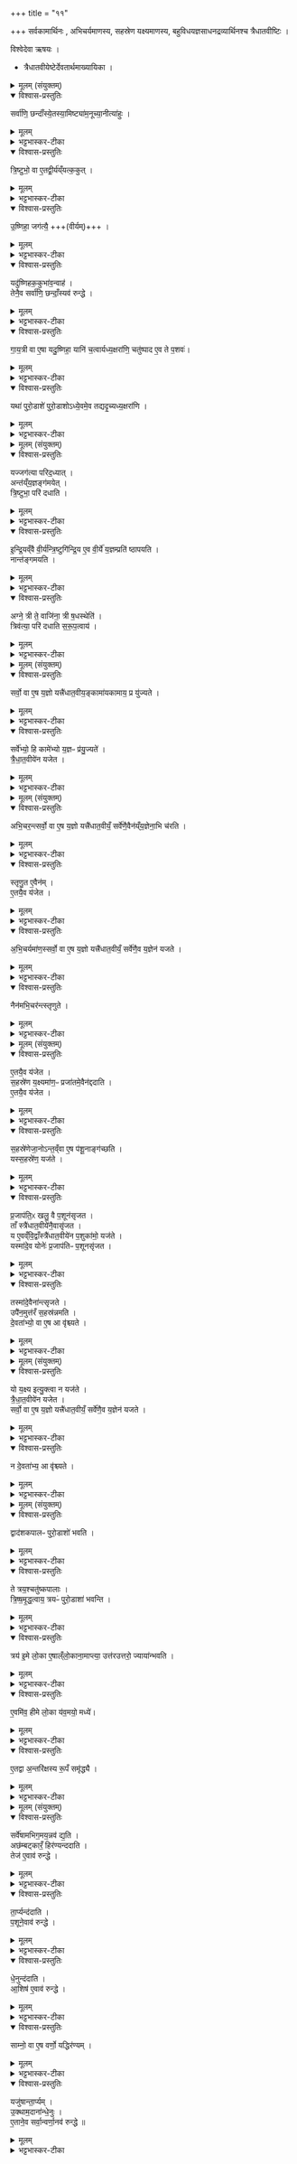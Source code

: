 +++
title = "११"

+++
सर्वकामार्थिनः , अभिचर्यमाणस्य, सहस्रेण यक्ष्यमाणस्य, बहुविधयज्ञसाधनद्रव्यार्थिनश्च त्रैधातवीष्टिः ।  

विश्वेदेवा ऋषयः ।

- त्रैधातवीयेष्टेर्देवतार्थमाख्यायिका ।  

<details><summary>मूलम् (संयुक्तम्)</summary>

सर्वा॑णि॒ छन्दाँ॑स्ये॒तस्या॒मिष्ट्या॑म॒नूच्या॒नीत्या॑हुस्त्रि॒ष्टुभो॒ वा ए॒तद्वी॒र्य॑य्ँयत्क॒कुदु॒ष्णिहा॒ जग॑त्यै॒ यदु॑ष्णिहक॒कुभा॑व॒न्वाह॒ तेनै॒व सर्वा॑णि॒ छन्दाँ॒स्यव॑ रुन्द्धे
</details>

<details open><summary>विश्वास-प्रस्तुतिः</summary>

सर्वा॑णि॒ छन्दाँ॑स्ये॒तस्या॒मिष्ट्या॑म॒नूच्या॒नीत्या॑हुः ।
</details>

<details><summary>मूलम्</summary>

सर्वा॑णि॒ छन्दाँ॑स्ये॒तस्या॒मिष्ट्या॑म॒नूच्या॒नीत्या॑हुः ।
</details>

<details><summary>भट्टभास्कर-टीका</summary>

1सर्वाणि छन्दांसीत्यादि ॥ अस्ति त्रैधातवीयेष्टिः । तां विधास्यन् प्रथमं तद्गतान् कांश्चिद्विशेषान्विदधाति । तस्यामिष्ट्यां सामिधेनीषु सर्वाणि छन्दांसि अनूच्यानीति यज्ञविद आहुः । वचेः छान्दसः क्विप् ।
</details>

<details open><summary>विश्वास-प्रस्तुतिः</summary>

त्रि॒ष्टुभो॒ वा ए॒तद्वी॒र्य॑य्ँयत्क॒कुत् ।
</details>

<details><summary>मूलम्</summary>

त्रि॒ष्टुभो॒ वा ए॒तद्वी॒र्य॑य्ँयत्क॒कुत् ।
</details>

<details><summary>भट्टभास्कर-टीका</summary>

तत्कथमित्याह - त्रिष्टुभ इत्यादि । ककुन्नाम त्रिष्टुभो वीर्यं वीर्यपरिणामः कार्य इत्यर्थः ।
</details>

<details open><summary>विश्वास-प्रस्तुतिः</summary>

उ॒ष्णिहा॒ जग॑त्यै॒ +++(वीर्यम्)+++ ।  
</details>

<details><summary>मूलम्</summary>

उ॒ष्णिहा॒ जग॑त्यै॒ +++(वीर्यम्)+++ ।  
</details>

<details><summary>भट्टभास्कर-टीका</summary>

उष्णिहा नाम जगत्या वीर्यम् । उष्णिक्पर्याय उष्णिहाशब्दः । तस्मादुष्णिहककुभोर्यदनुवचनं लोके समिद्ध्यमानवतीसमिद्धवत्योर्मध्ये निधानं तेन सर्वच्छन्दोवरोधः ।
</details>

<details open><summary>विश्वास-प्रस्तुतिः</summary>

यदु॑ष्णिहक॒कुभा॑व॒न्वाह॑ ।  
तेनै॒व सर्वा॑णि॒ छन्दाँ॒स्यव॑ रुन्द्धे  ।
</details>

<details><summary>मूलम्</summary>

यदु॑ष्णिहक॒कुभा॑व॒न्वाह॑ ।  
तेनै॒व सर्वा॑णि॒ छन्दाँ॒स्यव॑ रुन्द्धे  ।
</details>

<details><summary>भट्टभास्कर-टीका</summary>

प्रकृतिं गायत्रीं, वैकृत्यौ चोष्णिक्ककुभौ तत्कारणे च त्रिष्टुब्जगत्याविति । तत्र 'प्र सो अग्ने तवोतिभिः' 'प्र होत्रे पूर्व्यं वचः' इत्येते उष्णिक्ककुभौ वेदितव्ये । तत्र प्रथमा ककुप्, मध्यमस्य पादस्य द्वादशाक्षरत्वात् । द्वितीया परोष्णिक्, तृतीयस्य पादस्य द्वादशाक्षरत्वात् । अत्र ककुदुष्णिहाविति वक्तव्ये उष्णिह ककुभाविति विपर्यासश्छान्दसः ॥
</details>

<details open><summary>विश्वास-प्रस्तुतिः</summary>

गा॒य॒त्री वा ए॒षा यदु॒ष्णिहा॒ यानि॑ च॒त्वार्यध्य॒क्षरा॑णि॒ चतु॑ष्पाद ए॒व ते प॒शवः॑।
</details>

<details><summary>मूलम्</summary>

गा॒य॒त्री वा ए॒षा यदु॒ष्णिहा॒ यानि॑ च॒त्वार्यध्य॒क्षरा॑णि॒ चतु॑ष्पाद ए॒व ते प॒शवः॑।
</details>

<details><summary>भट्टभास्कर-टीका</summary>

2गायत्री वा इत्यादि ॥ गायत्री वैषेयमुष्णिक्त्वादुष्णिग्ग्रहणमेव कृतम् । तत्र चतुर्विंशत्यक्षरा गायत्री, अष्टाविंशत्यक्षरोष्णिक् तत्कथमनयोरेकत्वमित्यत आह - यानीति । अयमभिप्रायः - गायत्र्या एव पशुसाधनं रूपं यदुष्णिङ्नाम, तस्माद्यानि चत्वार्यक्षराणि अभ्याधिकानि तानि चतुष्पादः पशवः । तद्धेत्वात्ताच्छब्द्यम् । तस्मादुष्णिक्प्रवेशव्याजेन गायत्रीमेव प्रकृतिं पशुसाधनभूतां कुर्म इति ॥
</details>

<details open><summary>विश्वास-प्रस्तुतिः</summary>

यथा॑ पुरो॒डाशे॑ पुरो॒डाशोऽध्ये॒वमे॒व तद्यदृ॒च्यध्य॒क्षरा॑णि ।
</details>

<details><summary>मूलम्</summary>

यथा॑ पुरो॒डाशे॑ पुरो॒डाशोऽध्ये॒वमे॒व तद्यदृ॒च्यध्य॒क्षरा॑णि ।
</details>

<details><summary>भट्टभास्कर-टीका</summary>

3एवं सर्वच्छन्दोवरोधहेतुत्वेन पशुलाभहेतुत्वेन च उष्णिक्ककुभोः प्रवेशं स्तुत्वा इदानीमिष्टिस्वभावसुलभं चेदमक्षराधिक्यमिति दृष्टान्तेन दर्शयति - यथेति ॥ 'उत्तर उत्तरो ज्यायान् भवति' इति यथा पुरोडाशे प्रथमे अध्युपरि मध्यमः, तस्मिन्नपि तृतीयो भवति, एवमेवैतद्द्रष्टव्यं, यदृचि गायत्र्यामध्युपरि चत्वार्यक्षराणि भवन्ति । यद्वा - पुरोडाशे पुरोडाशान्तरमधिकप्रमाणं तिष्ठति तद्वदिदमृचि गायत्र्या अधिकाक्षरा उष्णिक्त्रिष्टुबिति ॥
</details>

<details><summary>मूलम् (संयुक्तम्)</summary>

यज्जग॑त्या [30]  प॒रि॒द॒ध्यादन्त॑य्ँय॒ज्ञङ्ग॑मयेत्त्रि॒ष्टुभा॒ परि॑ दधातीन्द्रि॒यव्ँवै वी॒र्य॑न्त्रि॒ष्टुगि॑न्द्रि॒य ए॒व वी॒र्ये॑ य॒ज्ञम्प्रति॑ ष्ठापयति॒ नान्त॑ङ्गमय॒त्यग्ने॒ त्री ते॒ वाजि॑ना॒ त्री ष॒धस्थेति॒ त्रिव॑त्या॒ परि॑ दधाति सरूप॒त्वाय   
</details>

<details open><summary>विश्वास-प्रस्तुतिः</summary>

यज्जग॑त्या परिद॒ध्यात् ।  
अन्त॑य्ँय॒ज्ञङ्ग॑मयेत् ।  
त्रि॒ष्टुभा॒ परि॑ दधाति ।  
</details>

<details><summary>मूलम्</summary>

यज्जग॑त्या परिद॒ध्यात् ।  
अन्त॑य्ँय॒ज्ञङ्ग॑मयेत् ।  
त्रि॒ष्टुभा॒ परि॑ दधाति ।  
</details>

<details><summary>भट्टभास्कर-टीका</summary>

4यज्जगत्येति ॥ उक्तं जगत्या वीर्यमुष्णिगिति । उक्तं च 'गायत्री वा एषा यदुष्णिहा' इति । तस्मादेवं जगतीभाववत्या 'आ जुहोत' इति गायत्र्या परिधानं यज्ञस्य मध्ये अन्तर्गमनाय नाशाय स्यात् जगत्याः छन्दसामन्त्यत्वात् । यद्वा - गायत्र्यैव वर्धमानाक्षरा उष्णिहादिभावमापद्यमाना उपर्युपरि गच्छतीति जगतीत्युच्यते ।
</details>

<details open><summary>विश्वास-प्रस्तुतिः</summary>

इ॒न्द्रि॒यव्ँवै  वी॒र्य॑न्त्रि॒ष्टुगि॑न्द्रि॒य ए॒व वी॒र्ये॑ य॒ज्ञम्प्रति॑ ष्ठापयति ।  
नान्त॑ङ्गमयति ।
</details>

<details><summary>मूलम्</summary>

इ॒न्द्रि॒यव्ँवै  वी॒र्य॑न्त्रि॒ष्टुगि॑न्द्रि॒य ए॒व वी॒र्ये॑ य॒ज्ञम्प्रति॑ ष्ठापयति ।  
नान्त॑ङ्गमयति ।
</details>

<details><summary>भट्टभास्कर-टीका</summary>

त्रिष्टुगिति । 'अग्ने त्री ते वाजिना' इत्येतया ।
</details>

<details open><summary>विश्वास-प्रस्तुतिः</summary>

अग्ने॒ त्री ते॒ वाजि॑ना॒ त्री ष॒धस्थेति॑ ।  
त्रिव॑त्या॒ परि॑ दधाति  स॒रू॒प॒त्वाय॑ ।  
</details>

<details><summary>मूलम्</summary>

अग्ने॒ त्री ते॒ वाजि॑ना॒ त्री ष॒धस्थेति॑ ।  
त्रिव॑त्या॒ परि॑ दधाति  स॒रू॒प॒त्वाय॑ ।  
</details>

<details><summary>भट्टभास्कर-टीका</summary>

त्रिवत्येति । त्रिष्टुबन्तराद्वैलक्षण्यमस्यां दर्शयति । 'छन्दसी रः' इति मतुपोवत्वम् । सरूपत्वायेति । त्रित्वान्वयात्त्रैधातवीयं सारूप्यमिति ॥
</details>

<details><summary>मूलम् (संयुक्तम्)</summary>

सर्वो॒ वा ए॒ष य॒ज्ञो यत्त्रै॑धात॒वीय॒ङ्कामा॑यकामाय॒ प्र यु॑ज्यते॒ सर्वे॑भ्यो॒ हि कामे॑भ्यो य॒ज्ञᳶ प्र॑यु॒ज्यते॑ त्रैधात॒वीये॑न यजेत
</details>

<details open><summary>विश्वास-प्रस्तुतिः</summary>

सर्वो॒ वा ए॒ष य॒ज्ञो यत्त्रै॑धात॒वीय॒ङ्कामा॑यकामाय॒ प्र यु॑ज्यते ।  
</details>

<details><summary>मूलम्</summary>

सर्वो॒ वा ए॒ष य॒ज्ञो यत्त्रै॑धात॒वीय॒ङ्कामा॑यकामाय॒ प्र यु॑ज्यते ।  
</details>

<details><summary>भट्टभास्कर-टीका</summary>

5सर्वो वा इत्यादि ॥ त्रैधातवीयाख्यं यदिदं कर्म एष सर्वो यज्ञः सर्वयज्ञतुल्य इति यावत् । 'यत्त्रिः प्रायच्छत्त्रिः प्रत्यगृह्णात्' इति त्रिषु लोकेषु भवत [वतोः] इन्द्राविष्ण्वोस्सम्बन्धी वीर्यविशेषः त्रैधातवः । तत्प्राप्तिहेतुत्वेन तत्सम्बन्धि कर्म त्रैधा तवीयमिष्टिलक्षणम् । कामायकामाय सर्वस्मै कामाय स्वर्गपशुप्रजादिकामाय प्रयुज्यते ।
</details>

<details open><summary>विश्वास-प्रस्तुतिः</summary>

सर्वे॑भ्यो॒ हि कामे॑भ्यो य॒ज्ञᳶ प्र॑यु॒ज्यते॑ ।  
त्रै॒धा॒त॒वीये॑न यजेत  ।  
</details>

<details><summary>मूलम्</summary>

सर्वे॑भ्यो॒ हि कामे॑भ्यो य॒ज्ञᳶ प्र॑यु॒ज्यते॑ ।  
त्रै॒धा॒त॒वीये॑न यजेत  ।  
</details>

<details><summary>भट्टभास्कर-टीका</summary>

हेतुमाह - सर्वेभ्यो हीति । सामान्यविवक्षयैकवचनम् । सर्वकामसम्पत्तिः यज्ञैर्भवति । यश्च याग्ग्स्सर्वयज्ञात्मा तस्मात्सर्वेभ्यः कामेभ्यः प्रयोक्तव्य इति ॥
</details>

<details><summary>मूलम् (संयुक्तम्)</summary>

अभि॒चर॒न्त्सर्वो॒ वै [31]  ए॒ष य॒ज्ञो यत्त्रै॑धात॒वीयँ॒ सर्वे॑णै॒वैन॑य्ँय॒ज्ञेना॒भि च॑रति स्तृणु॒त ए॒वैन॑मे॒तयै॒व य॑जेताभिच॒र्यमा॑ण॒स्सर्वो॒ वा ए॒ष य॒ज्ञो यत्त्रै॑धात॒वीयँ॒ सर्वे॑णै॒व य॒ज्ञेन॑ यजते॒ नैन॑मभि॒चर॑न्त्स्तृणुते
</details>

<details open><summary>विश्वास-प्रस्तुतिः</summary>

अभि॒चर॒न्त्सर्वो॒ वा ए॒ष य॒ज्ञो यत्त्रै॑धात॒वीयँ॒ सर्वे॑णै॒वैन॑य्ँय॒ज्ञेना॒भि च॑रति ।   
</details>

<details><summary>मूलम्</summary>

अभि॒चर॒न्त्सर्वो॒ वा ए॒ष य॒ज्ञो यत्त्रै॑धात॒वीयँ॒ सर्वे॑णै॒वैन॑य्ँय॒ज्ञेना॒भि च॑रति ।   
</details>

<details><summary>भट्टभास्कर-टीका</summary>

6सर्वेणैवैनमिति ॥ अस्य सर्वयज्ञात्मकत्वादनेन यजमानः सर्वेणाभिचारिकेण यज्ञेन एनमभिचरितव्यमभिचरति ।
</details>

<details open><summary>विश्वास-प्रस्तुतिः</summary>

स्तृणु॒त ए॒वैन॑म् ।  
ए॒तयै॒व य॑जेत ।  
</details>

<details><summary>मूलम्</summary>

स्तृणु॒त ए॒वैन॑म् ।  
ए॒तयै॒व य॑जेत ।  
</details>

<details><summary>भट्टभास्कर-टीका</summary>

तत एनं स्तृणुते हिनस्त्येव ।
</details>

<details open><summary>विश्वास-प्रस्तुतिः</summary>

अ॒भि॒चर्यमा॑ण॒स्सर्वो॒ वा ए॒ष य॒ज्ञो यत्त्रै॑धात॒वीयँ॒ सर्वे॑णै॒व य॒ज्ञेन॑ यजते ।
</details>

<details><summary>मूलम्</summary>

अ॒भि॒चर्यमा॑ण॒स्सर्वो॒ वा ए॒ष य॒ज्ञो यत्त्रै॑धात॒वीयँ॒ सर्वे॑णै॒व य॒ज्ञेन॑ यजते ।
</details>

<details><summary>भट्टभास्कर-टीका</summary>

सर्वेणैवेति । अस्य सर्वयज्ञात्मकत्वात् सर्वेणाभिचारादिदोषनिघातार्थेनापि यज्ञेनायं यजमानो भवति ।
</details>

<details open><summary>विश्वास-प्रस्तुतिः</summary>

नैन॑मभि॒चर॑न्त्स्तृणुते ।  
</details>

<details><summary>मूलम्</summary>

नैन॑मभि॒चर॑न्त्स्तृणुते ।  
</details>

<details><summary>भट्टभास्कर-टीका</summary>

तत एनं अभिचरन् न स्तृणुते ॥
</details>

<details><summary>मूलम् (संयुक्तम्)</summary>

ए॒तयै॒व य॑जेत स॒हस्रे॑ण य॒क्ष्यमा॑ण॒ᳶ प्रजा॑तमे॒वैन॑द्ददात्ये॒तयै॒व य॑जेत स॒हस्रे॑णेजा॒नोऽन्त॒व्ँवा ए॒ष प॑शू॒नाङ्ग॑च्छति [32]  यस्स॒हस्रे॑ण॒ यज॑ते प्र॒जाप॑ति॒ᳵ खलु॒ वै प॒शून॑सृजत॒ ताँ स्त्रै॑धात॒वीये॑नै॒वासृ॑जत॒ य ए॒वव्ँवि॒द्वाँस्त्रै॑धात॒वीये॑न प॒शुका॑मो॒ यज॑ते॒ यस्मा॑दे॒व योनेः॑ प्र॒जाप॑तिᳶ प॒शूनसृ॑जत॒ तस्मा॑दे॒वैना॑न्त्सृजत॒ उपै॑न॒मुत्त॑रँ स॒हस्र॑न्नमति दे॒वता॑भ्यो॒ वा ए॒ष आ वृ॑श्च्यते
</details>

<details open><summary>विश्वास-प्रस्तुतिः</summary>

ए॒तयै॒व य॑जेत ।  
स॒हस्रे॑ण य॒क्ष्यमा॑ण॒ᳶ प्रजा॑तमे॒वैन॑द्ददाति ।  
ए॒तयै॒व य॑जेत ।  
</details>

<details><summary>मूलम्</summary>

ए॒तयै॒व य॑जेत ।  
स॒हस्रे॑ण य॒क्ष्यमा॑ण॒ᳶ प्रजा॑तमे॒वैन॑द्ददाति ।  
ए॒तयै॒व य॑जेत ।  
</details>

<details><summary>भट्टभास्कर-टीका</summary>

7प्रजातमिति ॥ प्रजातं सन्तानवत् अविच्छिन्नमेव सहस्रं ददाति । उत्तरोत्तरप्रभूतमिति यावत् । सर्वयज्ञत्वेनास्य धनाभिवृद्धिहेतुत्वात् ।
</details>

<details open><summary>विश्वास-प्रस्तुतिः</summary>

स॒हस्रे॑णेजा॒नोऽन्त॒व्ँवा ए॒ष प॑शू॒नाङ्ग॑च्छति ।  
यस्स॒हस्रे॑ण॒ यज॑ते ।
</details>

<details><summary>मूलम्</summary>

स॒हस्रे॑णेजा॒नोऽन्त॒व्ँवा ए॒ष प॑शू॒नाङ्ग॑च्छति ।  
यस्स॒हस्रे॑ण॒ यज॑ते ।
</details>

<details><summary>भट्टभास्कर-टीका</summary>

ईजान इति । इष्टवान् सहस्रेण पशूनामन्तं समाप्तिं गच्छति । अपशुरेव स्यात् ।
</details>

<details open><summary>विश्वास-प्रस्तुतिः</summary>

प्र॒जाप॑ति॒ᳵ खलु॒ वै प॒शून॑सृजत ।  
ताँ स्त्रै॑धात॒वीये॑नै॒वासृ॑जत ।  
य ए॒वव्ँवि॒द्वाँस्त्रै॑धात॒वीये॑न प॒शुका॑मो॒ यज॑ते ।   
यस्मा॑दे॒व योनेः॑ प्र॒जाप॑तिᳶ प॒शूनसृ॑जत ।
</details>

<details><summary>मूलम्</summary>

प्र॒जाप॑ति॒ᳵ खलु॒ वै प॒शून॑सृजत ।  
ताँ स्त्रै॑धात॒वीये॑नै॒वासृ॑जत ।  
य ए॒वव्ँवि॒द्वाँस्त्रै॑धात॒वीये॑न प॒शुका॑मो॒ यज॑ते ।   
यस्मा॑दे॒व योनेः॑ प्र॒जाप॑तिᳶ प॒शूनसृ॑जत ।
</details>

<details><summary>भट्टभास्कर-टीका</summary>

यस्मादिति । त्रैधातवीयेनोत्सृजते ।
</details>

<details open><summary>विश्वास-प्रस्तुतिः</summary>

तस्मा॑दे॒वैना॑न्त्सृजते ।   
उपै॑न॒मुत्त॑रँ स॒हस्र॑न्नमति ।   
दे॒वता॑भ्यो॒ वा ए॒ष आ वृ॑श्च्यते ।  
</details>

<details><summary>मूलम्</summary>

तस्मा॑दे॒वैना॑न्त्सृजते ।   
उपै॑न॒मुत्त॑रँ स॒हस्र॑न्नमति ।   
दे॒वता॑भ्यो॒ वा ए॒ष आ वृ॑श्च्यते ।  
</details>

<details><summary>भट्टभास्कर-टीका</summary>

उपैनमुत्तरमिति । यागप्रभावात्सहस्रान्तरमेनमुपनमति ॥
</details>

<details><summary>मूलम् (संयुक्तम्)</summary>

यो य॒क्ष्य इत्यु॒क्त्वा न यज॑ते त्रैधात॒वीये॑न यजेत॒ सर्वो॒ वा ए॒ष य॒ज्ञः [33]  यत्त्रै॑धात॒वीयँ॒ सर्वे॑णै॒व य॒ज्ञेन॑ यजते
</details>

<details open><summary>विश्वास-प्रस्तुतिः</summary>

यो य॒क्ष्य इत्यु॒क्त्वा न यज॑ते ।  
त्रै॒धा॒त॒वीये॑न यजेत ।  
सर्वो॒ वा ए॒ष य॒ज्ञो यत्त्रै॑धात॒वीयँ॒ सर्वे॑णै॒व य॒ज्ञेन॑ यजते ।
</details>

<details><summary>मूलम्</summary>

यो य॒क्ष्य इत्यु॒क्त्वा न यज॑ते ।  
त्रै॒धा॒त॒वीये॑न यजेत ।  
सर्वो॒ वा ए॒ष य॒ज्ञो यत्त्रै॑धात॒वीयँ॒ सर्वे॑णै॒व य॒ज्ञेन॑ यजते ।
</details>

<details><summary>भट्टभास्कर-टीका</summary>

8यो यक्ष्य इत्युक्त्वेति ॥ यज्ञार्थं कृतसंकल्पः तेन यज्ञेन अनिष्टवानपि सर्वयज्ञात्मकेनानेन यजमानः तेनापीष्टवान् भवति ।
</details>

<details open><summary>विश्वास-प्रस्तुतिः</summary>

न दे॒वता॑भ्य॒ आ वृ॑श्च्यते ।  
</details>

<details><summary>मूलम्</summary>

न दे॒वता॑भ्य॒ आ वृ॑श्च्यते ।  
</details>

<details><summary>भट्टभास्कर-टीका</summary>

तस्मादयागदोषाभावात् देवताभ्यो न वृश्च्यते न हीयते ॥
</details>

<details><summary>मूलम् (संयुक्तम्)</summary>

न दे॒वता॑भ्य॒ आ वृ॑श्च्यते॒ द्वाद॑शकपालᳶ पुरो॒डाशो॑ भवति॒ ते त्रय॒श्चतु॑ष्कपालास्त्रिष्षमृद्ध॒त्वाय॒ त्रयᳶ॑ पुरो॒डाशा॑ भवन्ति॒ त्रय॑ इ॒मे लो॒का ए॒षाल्ँलो॒काना॒माप्त्या॒ उत्त॑रउत्तरो॒ ज्याया॑न्भवत्ये॒वमि॑व॒ हीमे लो॒का य॑व॒मयो॒ मध्य॑ ए॒तद्वा अ॒न्तरि॑क्षस्य रू॒पँ समृ॑द्ध्यै
</details>

<details open><summary>विश्वास-प्रस्तुतिः</summary>

द्वाद॑शकपालᳶ पुरो॒डाशो॑ भवति ।  
</details>

<details><summary>मूलम्</summary>

द्वाद॑शकपालᳶ पुरो॒डाशो॑ भवति ।  
</details>

<details><summary>भट्टभास्कर-टीका</summary>

द्वादशकपाल इति ॥ चतुरो मुष्टीन् व्रीहीणां निरुप्य चतुरो यवानां निरुप्य पुनश्चतुरो व्रीहीणां निर्वपेत् । गार्हपत्ये द्वादशकपालान्युपदधाति । सर्वत्रेन्द्राविष्णुभ्यामेव निर्वापादि ।
</details>

<details open><summary>विश्वास-प्रस्तुतिः</summary>

ते त्रय॒श्चतु॑ष्कपालाः ।    
त्रि॒ष्ष॒मृ॒द्ध॒त्वाय॒  त्रयᳶ॑ पुरो॒डाशा॑ भवन्ति ।
</details>

<details><summary>मूलम्</summary>

ते त्रय॒श्चतु॑ष्कपालाः ।    
त्रि॒ष्ष॒मृ॒द्ध॒त्वाय॒  त्रयᳶ॑ पुरो॒डाशा॑ भवन्ति ।
</details>

<details><summary>भट्टभास्कर-टीका</summary>

ते त्रय इति । अवयुत्य सङ्ख्यास्तुतिः । त्रिष्षमृद्धत्वं तिसृभिरावृत्तिभिर्योगः । त्रैधातवीयानुरूपत्वम् ।
</details>

<details open><summary>विश्वास-प्रस्तुतिः</summary>

त्रय॑ इ॒मे लो॒का ए॒षाल्ँलो॒काना॒माप्त्या॒ उत्त॑रउत्तरो॒ ज्याया॑न्भवति ।  
</details>

<details><summary>मूलम्</summary>

त्रय॑ इ॒मे लो॒का ए॒षाल्ँलो॒काना॒माप्त्या॒ उत्त॑रउत्तरो॒ ज्याया॑न्भवति ।  
</details>

<details><summary>भट्टभास्कर-टीका</summary>

त्रय इति । उपर्युपर्यवस्थिताः । उत्तरौत्तरः पूर्वस्मात्पूर्वस्माज्ज्यायान् वृद्धतरः ।
</details>

<details open><summary>विश्वास-प्रस्तुतिः</summary>

ए॒वमि॑व॒ हीमे लो॒का य॑व॒मयो॒ मध्ये॑।
</details>

<details><summary>मूलम्</summary>

ए॒वमि॑व॒ हीमे लो॒का य॑व॒मयो॒ मध्ये॑।
</details>

<details><summary>भट्टभास्कर-टीका</summary>

इमे खलु लोकाः पृथिव्यादयः उत्तरमुत्तरं ज्यायांसः । यवमय इति । 'द्व्यचश्छन्दसि' इति विकारे मयट् ।
</details>

<details open><summary>विश्वास-प्रस्तुतिः</summary>

ए॒तद्वा अ॒न्तरि॑क्षस्य रू॒पँ समृ॑द्ध्यै ।
</details>

<details><summary>मूलम्</summary>

ए॒तद्वा अ॒न्तरि॑क्षस्य रू॒पँ समृ॑द्ध्यै ।
</details>

<details><summary>भट्टभास्कर-टीका</summary>

एतद्वा इति । यौतिः पृथग्भावः । पृथग्भूतश्च सर्वपदार्थोन्तरिक्षस्य । सर्वेषामभिगमयन्नित्यादि । व्याख्यातम् ॥
</details>

<details><summary>मूलम् (संयुक्तम्)</summary>

सर्वे॑षामभिग॒मय॒न्नव॑ द्य॒त्यछ॑म्बट्कारँ॒ हिर॑ण्यन्ददाति॒ तेज॑ ए॒व [34] अव॑ रुन्द्धे ता॒र्प्यन्द॑दाति प॒शूने॒वाव॑ रुन्द्धे धे॒नुन्द॑दात्या॒शिष॑ ए॒वाव॑ रुन्द्धे॒ साम्नो॒ वा ए॒ष वर्णो॒ यद्धिर॑ण्य॒य्ँयजु॑षान्ता॒र्प्यमु॑क्थाम॒दाना॑न्धे॒नुरे॒ताने॒व सर्वा॒न्वर्णा॒नव॑ रुन्द्धे ॥
</details>

<details open><summary>विश्वास-प्रस्तुतिः</summary>

सर्वे॑षामभिग॒मय॒न्नव॑ द्य॒ति ।   
अछ॑म्बट्कारँ॒ हिर॑ण्यन्ददाति ।  
तेज॑ ए॒वाव॑ रुन्द्धे ।
</details>

<details><summary>मूलम्</summary>

सर्वे॑षामभिग॒मय॒न्नव॑ द्य॒ति ।   
अछ॑म्बट्कारँ॒ हिर॑ण्यन्ददाति ।  
तेज॑ ए॒वाव॑ रुन्द्धे ।
</details>

<details><summary>भट्टभास्कर-टीका</summary>

10हिरण्यमिति ॥ अन्वाहार्यमासाद्य सहस्रं हिरण्यं ददाति ।
</details>

<details open><summary>विश्वास-प्रस्तुतिः</summary>

ता॒र्प्यन्द॑दाति ।  
प॒शूने॒वाव॑ रुन्द्धे ।  
</details>

<details><summary>मूलम्</summary>

ता॒र्प्यन्द॑दाति ।  
प॒शूने॒वाव॑ रुन्द्धे ।  
</details>

<details><summary>भट्टभास्कर-टीका</summary>

तार्प्यं घृताक्तं वासः, तत् घृतसंबन्धात्पशुलाभहेतुः ।
</details>

<details open><summary>विश्वास-प्रस्तुतिः</summary>

धे॒नुन्द॑दाति ।  
आ॒शिष॑ ए॒वाव॑ रुन्द्धे ।
</details>

<details><summary>मूलम्</summary>

धे॒नुन्द॑दाति ।  
आ॒शिष॑ ए॒वाव॑ रुन्द्धे ।
</details>

<details><summary>भट्टभास्कर-टीका</summary>

धेनुः प्रत्यग्रप्रसवा गौः । संप्रीणनहेतुत्वात्तत आशिषां लाभः ।  
</details>

<details open><summary>विश्वास-प्रस्तुतिः</summary>

साम्नो॒ वा ए॒ष वर्णो॒ यद्धिर॑ण्यम् ।
</details>

<details><summary>मूलम्</summary>

साम्नो॒ वा ए॒ष वर्णो॒ यद्धिर॑ण्यम् ।
</details>

<details><summary>भट्टभास्कर-टीका</summary>

साम्नो वा इति । तस्य तैजसत्वात् 'सर्वं तेजस्सामरूप्यम्' इति दर्शनाच्च ।  
</details>

<details open><summary>विश्वास-प्रस्तुतिः</summary>

यजु॑षान्ता॒र्प्यम्  ।  
उ॒क्थाम॒दाना॑न्धे॒नुः ।  
ए॒ताने॒व सर्वा॒न्वर्णा॒नव॑ रुन्द्धे ॥  
</details>

<details><summary>मूलम्</summary>

यजु॑षान्ता॒र्प्यम्  ।  
उ॒क्थाम॒दाना॑न्धे॒नुः ।  
ए॒ताने॒व सर्वा॒न्वर्णा॒नव॑ रुन्द्धे ॥  
</details>

<details><summary>भट्टभास्कर-टीका</summary>

यजुषां वर्णस्तार्प्यं, द्वयोः क्षत्रसम्बन्धित्वात् । क्षत्रं द्वितीयो वर्णः धेनुश्च उक्थामदानां शस्त्राणामृचामित्यर्थः । तासां वर्णो धेनुः प्रीणनहेतुत्वात् ॥

इति द्वितीये चतुर्थे एकादशोनुवाकः ॥  
</details>
